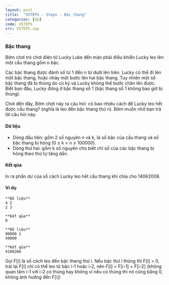 ```yaml
---
layout: post
title:  "VSTEPS - Steps - Bậc thang"
categories: [dp]
code: VSTEPS
src: VSTEPS.cpp
---
```








### Bậc thang

Bờm chơi trò chơi điện tử Lucky Luke đến màn phải điều khiển Lucky leo lên một cầu thang gồm n bậc.

Các bậc thang được đánh số từ 1 đến n từ dưới lên trên. Lucky có thể đi lên một bậc thang, hoặc nhảy một bước lên hai bậc thang. Tuy nhiên một số bậc thang đã bị thủng do cũ kỹ và Lucky không thể bước chân lên được. Biết ban đầu, Lucky đứng ở bậc thang số 1 (bậc thang số 1 không bao giờ bị thủng).

Chơi đến đây, Bờm chợt nảy ra câu hỏi: có bao nhiêu cách để Lucky leo hết được cầu thang? (nghĩa là leo đến bậc thang thứ n). Bờm muốn nhờ bạn trả lời câu hỏi này.

#### Dữ liệu

*   Dòng đầu tiên: gồm 2 số nguyên n và k, là số bậc của cầu thang và số bậc thang bị hỏng (0 ≤ k < n ≤ 100000).
*   Dòng thứ hai: gồm k số nguyên cho biết chỉ số của các bậc thang bị hỏng theo thứ tự tăng dần.

#### Kết qủa

In ra phần dư của số cách Lucky leo hết cầu thang khi chia cho 14062008.

#### Ví dụ

```
**Dữ liệu**
4 2
2 3

**Kết qủa**
0

**Dữ liệu**
90000 1
49000

**Kết qủa**
4108266

```

<!--more-->



Gọi F[i] là số cách leo đến bậc thang thứ i. Nếu bậc thứ i thủng thì F[i] = 0, trái lại F[i] chỉ có thể leo từ bậc i-1 hoặc i-2, nên F[i] = F[i-1] + F[i-2] (không quan tâm i-1 với i-2 có thủng hay không vì nếu có thủng thì nó cũng bằng 0, không ảnh hưởng đến F[i])
